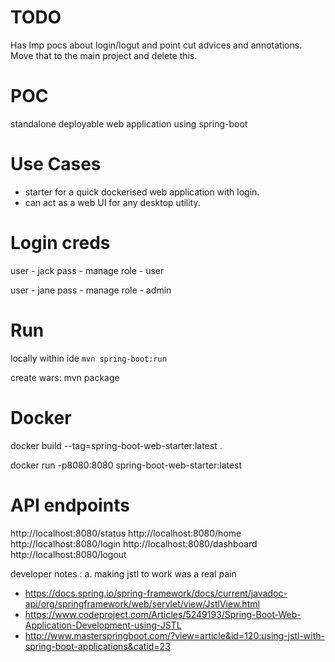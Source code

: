 
# TODO
Has Imp pocs about login/logut and point cut advices and annotations. 
Move that to the main project and delete this.


# POC
standalone deployable web application using spring-boot 

# Use Cases
- starter for a quick dockerised web application with login.
- can act as a web UI for any desktop utility.

# Login creds

user - jack
pass - manage
role - user

user - jane
pass - manage
role - admin

# Run
locally within ide 
`mvn spring-boot:run`

create wars:
mvn package

# Docker
docker build --tag=spring-boot-web-starter:latest .

docker run -p8080:8080 spring-boot-web-starter:latest

# API endpoints
http://localhost:8080/status
http://localhost:8080/home
http://localhost:8080/login
http://localhost:8080/dashboard
http://localhost:8080/logout

developer notes : 
a. making jstl to work was a real pain 
- https://docs.spring.io/spring-framework/docs/current/javadoc-api/org/springframework/web/servlet/view/JstlView.html
- https://www.codeproject.com/Articles/5249193/Spring-Boot-Web-Application-Development-using-JSTL
- http://www.masterspringboot.com/?view=article&id=120:using-jstl-with-spring-boot-applications&catid=23

